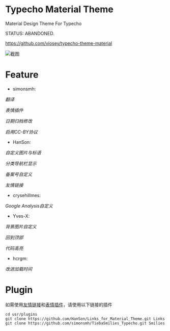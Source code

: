﻿# Typecho Material Theme
 
Material Design Theme For Typecho  

STATUS: ABANDONED.   

https://github.com/viosey/typecho-theme-material  

![截图](https://github.com/simonsmh/typecho_material_theme/blob/master/screenshot.png)   

# Feature

- simonsmh:  

 _翻译_

 _表情插件_

 _日期归档修改_

 _启用CC-BY协议_

- HanSon:  

 _自定义图片与标语_

 _分类导航栏显示_

 _备案号自定义_
 
 _友情链接_

- crysehillmes:  

 _Google Analysis自定义_

- Yves-X:  

 _背景图片自定义_

 _回到顶部_

 _代码高亮_

- hcrgm:

 _改进加载时间_

# Plugin

如需使用[友情链接](https://github.com/HanSon/Links_for_Material_Theme)和[表情插件](https://github.com/simonsmh/TiebaSmilies_Typecho)，请使用以下链接的插件  

```
cd usr/plugins
git clone https://github.com/HanSon/Links_for_Material_Theme.git Links
git clone https://github.com/simonsmh/TiebaSmilies_Typecho.git Smilies
```
